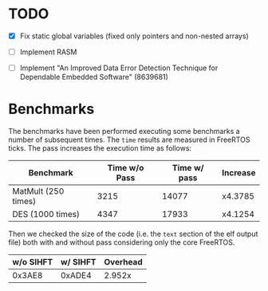 # TODO
- [x] Fix static global variables (fixed only pointers and non-nested arrays)

- [ ] Implement RASM

- [ ] Implement "An Improved Data Error Detection Technique for Dependable Embedded Software" (8639681)

# Benchmarks
The benchmarks have been performed executing some benchmarks a number of subsequent times. The `time` results are measured in FreeRTOS ticks.
The pass increases the execution time as follows:

| Benchmark           | Time w/o Pass | Time w/ pass | Increase |
|---------------------|---------------|--------------|----------|
| MatMult (250 times) | 3215          | 14077        | x4.3785  |
| DES (1000 times)    | 4347          | 17933        | x4.1254  |

Then we checked the size of the code (i.e. the `text` section of the elf output file) both with and without pass considering only the core FreeRTOS.

| w/o SIHFT | w/ SIHFT | Overhead |
|-----------|----------|----------|
| 0x3AE8    | 0xADE4   | 2.952x   |